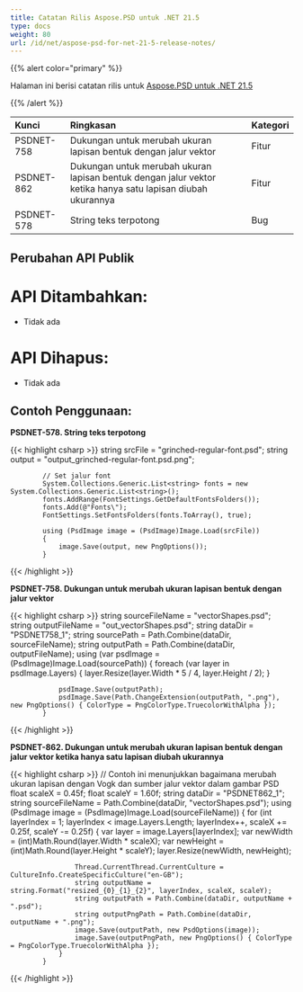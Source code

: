 ```yaml
---
title: Catatan Rilis Aspose.PSD untuk .NET 21.5
type: docs
weight: 80
url: /id/net/aspose-psd-for-net-21-5-release-notes/
---
```


{{% alert color="primary" %}} 

Halaman ini berisi catatan rilis untuk [Aspose.PSD untuk .NET 21.5](https://www.nuget.org/packages/Aspose.PSD/)

{{% /alert %}} 

|**Kunci**|**Ringkasan**|**Kategori**|
| :- | :- | :- |
|PSDNET-758|Dukungan untuk merubah ukuran lapisan bentuk dengan jalur vektor|Fitur|
|PSDNET-862|Dukungan untuk merubah ukuran lapisan bentuk dengan jalur vektor ketika hanya satu lapisan diubah ukurannya|Fitur|
|PSDNET-578|String teks terpotong|Bug|

## **Perubahan API Publik**
# **API Ditambahkan:**
- Tidak ada

# **API Dihapus:**
- Tidak ada

## **Contoh Penggunaan:**

**PSDNET-578. String teks terpotong**

{{< highlight csharp >}}
            string srcFile = "grinched-regular-font.psd";
            string output = "output_grinched-regular-font.psd.png";

            // Set jalur font
            System.Collections.Generic.List<string> fonts = new System.Collections.Generic.List<string>();
            fonts.AddRange(FontSettings.GetDefaultFontsFolders());
            fonts.Add(@"Fonts\");
            FontSettings.SetFontsFolders(fonts.ToArray(), true);

            using (PsdImage image = (PsdImage)Image.Load(srcFile))
            {
                image.Save(output, new PngOptions());
            }
{{< /highlight >}}

**PSDNET-758. Dukungan untuk merubah ukuran lapisan bentuk dengan jalur vektor**

{{< highlight csharp >}}
            string sourceFileName = "vectorShapes.psd";
            string outputFileName = "out_vectorShapes.psd";
            string dataDir = "PSDNET758_1";
            string sourcePath = Path.Combine(dataDir, sourceFileName);
            string outputPath = Path.Combine(dataDir, outputFileName);
            using (var psdImage = (PsdImage)Image.Load(sourcePath))
            {
                foreach (var layer in psdImage.Layers)
                {
                    layer.Resize(layer.Width * 5 / 4, layer.Height / 2);
                }

                psdImage.Save(outputPath);
                psdImage.Save(Path.ChangeExtension(outputPath, ".png"), new PngOptions() { ColorType = PngColorType.TruecolorWithAlpha });
            }
{{< /highlight >}}

**PSDNET-862. Dukungan untuk merubah ukuran lapisan bentuk dengan jalur vektor ketika hanya satu lapisan diubah ukurannya**

{{< highlight csharp >}}
            // Contoh ini menunjukkan bagaimana merubah ukuran lapisan dengan Vogk dan sumber jalur vektor dalam gambar PSD
            float scaleX = 0.45f;
            float scaleY = 1.60f;
            string dataDir = "PSDNET862_1";
            string sourceFileName = Path.Combine(dataDir, "vectorShapes.psd");
            using (PsdImage image = (PsdImage)Image.Load(sourceFileName))
            {
                for (int layerIndex = 1; layerIndex < image.Layers.Length; layerIndex++, scaleX += 0.25f, scaleY -= 0.25f)
                {
                    var layer = image.Layers[layerIndex];
                    var newWidth = (int)Math.Round(layer.Width * scaleX);
                    var newHeight = (int)Math.Round(layer.Height * scaleY);
                    layer.Resize(newWidth, newHeight);

                    Thread.CurrentThread.CurrentCulture = CultureInfo.CreateSpecificCulture("en-GB");
                    string outputName = string.Format("resized_{0}_{1}_{2}", layerIndex, scaleX, scaleY);
                    string outputPath = Path.Combine(dataDir, outputName + ".psd");
                    string outputPngPath = Path.Combine(dataDir, outputName + ".png");
                    image.Save(outputPath, new PsdOptions(image));
                    image.Save(outputPngPath, new PngOptions() { ColorType = PngColorType.TruecolorWithAlpha });
                }
            }
{{< /highlight >}}
